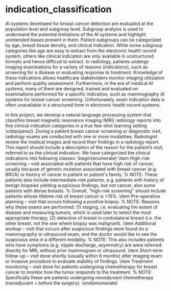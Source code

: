 # indication_classification
AI systems developed for breast cancer detection are evaluated at the population level and subgroup level. Subgroup analysis is used to understand the potential limitations of the AI systems and highlight unintended biases present in them. Patient subgroups can be categorized by age, breast tissue density, and clinical indication. While some subgroup categories like age are easy to extract from the electronic health record system, others like clinical indication are only available in unstructured formats and hence difficult to extract. 
In radiology, patients undergo imaging examinations for a variety of reasons (indications), such as screening for a disease or evaluating response to treatment. Knowledge of these indications allows healthcare stakeholders monitor imaging utilization and perform quality assessment. Furthermore, in the era of medical AI systems, many of them are designed, trained and evaluated on examinations performed for a specific indication, such as mammography AI systems for breast cancer screening. Unfortunately, exam indication data is often unavailable in a structured form in electronic health record systems.

In this project, we develop a natural language processing system that classifies breast magnetic resonance imaging (MRI) radiology reports into five clinical indication categories in a true few-shot learning setting \citep{perez}. During a patient breast cancer screening or diagnostic visit, radiology exams are conducted with one or more modalities. Radiologist review the medical images and record their findings in a radiology report. This report should include a description of the reason for the patient’s visit, referred to as the clinical indication. We have categorized the clinical indications into following classes:
\begin{enumerate}
  \item High-risk screening – visit associated with patients that have high risk of cancer, usually because of genetic mutation associated with breast cancer (e.g. BRCA) or history of cancer in patient or patient's family.
  % NOTE: These patients also include intermediate-risk patients, e.g. patients with history of benign biopsies yielding suspicious findings, but not cancer, also some patients with dense breasts.
  % Overall, "high-risk screening" should include patients whose lifetime risk of breast cancer is >15\%.
  \item Pre-operative planning – visit that occurs following a positive biopsy.
  % NOTE: Reasons why these exams are performed: (1) staging, i.e. evaluating the extent of disease and measuring tumors, which is used later to select the most appropriate therapy; (2) detection of breast in contralateral breast (i.e. the other breast, not the one where biopsy was malignant).
  \item Additional workup – visit that occurs after suspicious findings were found on a mammography or ultrasound exam, and the doctor would like to see the suspicious area in a different modality.
  % NOTE: This also includes patients who have symptoms (e.g. nipple discharge, asymmetry) are were referred directly for MRI, without prior mammogram or ultrasound.
  \item Short-term follow-up – visit done shortly (usually within 6 months) after imaging exam or invasive procedure to evaluate stability of findings.
  \item Treatment monitoring – visit done for patients undergoing chemotherapy for breast cancer to monitor how the tumor responds to the treatment.
  % NOTE: Specifically these are patients undergoing *neoadjuvant* chemotherapy (neoadjuvant = before the surgery).
\end{enumerate}
 
